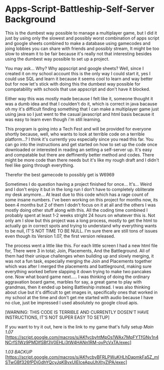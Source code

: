 # Apps-Script-Battleship-Self-Server Background
This is the dumbest way possible to manage a multiplayer game, but I did it just by using only the slowest and possibly worst combination of apps script and google sheets combined to make a database using gamecodes and joing lobbies you can share with friends and possibly stream, It might be too slow to stream it to be fair because it's really not that interesting besides using the dumbest way possible to set up a project.

You may ask... Why? Why appscript and google sheets? Well, since I created it on my school account this is the only way I could start it, yes I could use SQL and learn it because it seems cool to learn and way better but for now let's stick with doing this the dumbest way possible for compatability with schools that use appscript and don't have it blocked.

Either way this was mostly made because I felt like it, someone thought it was a dumb idea and that I coulden't do it, which is correct in java bacause oh my it's difficult finding something that I can make a multiplayer game just using java so I just went to the casual javascript and html basis because it was easy to learn even though i'm still learning.

This program is going into a Tech Fest and will be provided for everyone shortly because, well, who wants to look at terrible code on a terrible platform...? I think it's currently you especially since you read this far. You can go into the instructions and get started on how to set up the code once downloaded or interested in reading an setting a self-server up. It's easy and compatable but there are deffinently better method and codes. There might be more code than there needs but it's like my rough draft and I didn't feel like going through everything.

Therefor the best gamecode to possibly get is W6969

Sometimes I do question having a project finished for once... It's... Weird and I don't enjoy it but in the long run I don't have to completely obliterate my desk anymore... At least due to this code which has a rage count of some insane numbers. I've been working on this project for months now, its been 4 months but 2 of them I dodn't focus on it at all and the others I was mostly doing other stuff along with this. All the coding time combined I probably spent at least 1-2 weeks stright 24 hours on whatever this is. Not only am I slow but this project was a long process, mostly to get the html to actually go in correct spots and trying to understand why everything wants to be null, IT'S NOT TIME TO BE NULL. I'm sure there are still tons of issues even though its Version 1.07, the first version released.

The process went a little like this. For each little screen I had a new html file for, There were 3 in total; Join, Placements, And the Battleground. All of them had their unique challenges when building up and slowly merging, it was not a fun task, especially merging the Join and Placements together which was after I merged the placements and battleground, making sure everything worked before slapping it down trying to make two pancakes one. Now what board game next..... I was thinking of doing the ordinary aggravation board game, marbles for say, a great game to play with grandmas, then it ended up being Battleship instead. I was also thinking about clue but it's difficult to get images in, specifically ones that worked in my school at the time and don't get me started with audio because I have no clue, just be impressed I used absolutely no google cloud apis.

[WARNING: THIS CODE IS TERRIBLE AND CURRENTLY DOSEN'T HAVE INSTRUCTIONS, IT'S NOT SUPER EASY TO SETUP]

If you want to try it out, here is the link to my game that's fully setup 
_Main 1.07_
[https://script.google.com/macros/s/AKfycbyhtMpOs1WAx7MpFYTfGNy1n4NCrfS1Wz9PMDlfSBf3V0EHLi3tW4HANn1RM-oyPcVxTA/exec]

_1.03 BACKUP_
[https://script.google.com/macros/s/AKfycbyBFRLPWuKHLhDapmkFa5Z_mlSTwGBf326fPDjGdhYQcyJqKBvxUlEIceApuUhXtyZlPA/exec]
